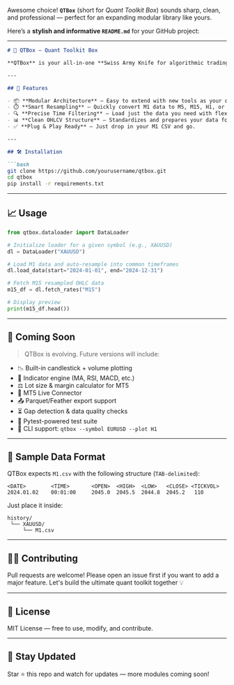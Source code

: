 Awesome choice! **`QTBox`** (short for *Quant Toolkit Box*) sounds sharp, clean, and professional — perfect for an expanding modular library like yours.

Here’s a **stylish and informative `README.md`** for your GitHub project:

---

````markdown
# 🧠 QTBox — Quant Toolkit Box

**QTBox** is your all-in-one **Swiss Army Knife for algorithmic trading** — a lightweight, modular toolkit built to handle market data like a pro. Whether you're backtesting strategies, resampling tick data, or building live trading signals, QTBox gives you a fast, flexible foundation to build on.

---

## 🚀 Features

- 📦 **Modular Architecture** – Easy to extend with new tools as your quant needs grow.
- ⏱️ **Smart Resampling** – Quickly convert M1 data to M5, M15, H1, or custom frames.
- 🔍 **Precise Time Filtering** – Load just the data you need with flexible time slicing.
- 📊 **Clean OHLCV Structure** – Standardizes and prepares your data for backtesting, modeling, or visualizing.
- ✅ **Plug & Play Ready** – Just drop in your M1 CSV and go.

---

## 🛠️ Installation

```bash
git clone https://github.com/yourusername/qtbox.git
cd qtbox
pip install -r requirements.txt
````

---

## 📈 Usage

```python
from qtbox.dataloader import DataLoader

# Initialize loader for a given symbol (e.g., XAUUSD)
dl = DataLoader("XAUUSD")

# Load M1 data and auto-resample into common timeframes
dl.load_data(start="2024-01-01", end="2024-12-31")

# Fetch M15 resampled OHLC data
m15_df = dl.fetch_rates("M15")

# Display preview
print(m15_df.head())
```

---

## 🧩 Coming Soon

> QTBox is evolving. Future versions will include:

* 📉 Built-in candlestick + volume plotting
* 🧠 Indicator engine (MA, RSI, MACD, etc.)
* ⚖️ Lot size & margin calculator for MT5
* 🔌 MT5 Live Connector
* 📤 Parquet/Feather export support
* ⏳ Gap detection & data quality checks
* 🧪 Pytest-powered test suite
* 🧱 CLI support: `qtbox --symbol EURUSD --plot H1`

---

## 🧪 Sample Data Format

QTBox expects `M1.csv` with the following structure (`TAB-delimited`):

```
<DATE>        <TIME>       <OPEN>  <HIGH>  <LOW>   <CLOSE> <TICKVOL>
2024.01.02    00:01:00     2045.0  2045.5  2044.8  2045.2   110
```

Just place it inside:

```
history/
 └── XAUUSD/
     └── M1.csv
```

---

## 👨‍💻 Contributing

Pull requests are welcome! Please open an issue first if you want to add a major feature. Let's build the ultimate quant toolkit together 💡

---

## 📜 License

MIT License — free to use, modify, and contribute.

---

## 📎 Stay Updated

Star ⭐ this repo and watch for updates — more modules coming soon!
